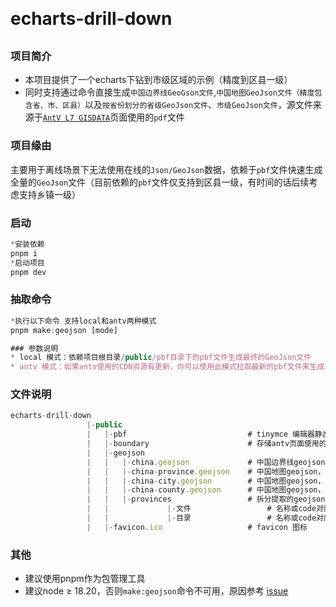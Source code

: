<h1 style="margin: 30px 0 30px; font-weight: bold;">echarts-drill-down</h1>

### 项目简介

- 本项目提供了一个echarts下钻到市级区域的示例（精度到区县一级）
- 同时支持通过命令直接生成`中国边界线GeoGson文件`,`中国地图GeoJson文件（精度包含省、市、区县）`以及`按省份划分的省级GeoJson文件`、`市级GeoJson文件`，源文件来源于[`AntV L7 GISDATA`](https://l7.antv.antgroup.com/custom/tools/map)页面使用的`pdf`文件

### 项目缘由

主要用于离线场景下无法使用在线的`Json/GeoJson`数据，依赖于`pbf`文件快速生成全量的`GeoJson`文件（目前依赖的`pbf`文件仅支持到区县一级，有时间的话后续考虑支持乡镇一级）

### 启动

```javascript
*安装依赖
pnpm i
*启动项目
pnpm dev
```

### 抽取命令

```javascript
*执行以下命令 支持local和antv两种模式
pnpm make:geojson [mode]

### 参数说明
* local 模式：依赖项目根目录/public/pbf目录下的pbf文件生成最终的GeoJson文件
* antv 模式：如果antv使用的CDN资源有更新，你可以使用此模式拉取最新的pbf文件来生成最终的GeoJson文件
```

### 文件说明

```javascript
echarts-drill-down    
                 |-public                            
                 |   |-pbf                           # tinymce 编辑器静态资源
                 |   |-boundary                      # 存储antv页面使用的中国边界GeoJson文件
                 |   |-geojson
                 |   |   |-china.geojson             # 中国边界线geojson
                 |   |   |-china-province.geojson    # 中国地图geojson，精度到省级
                 |   |   |-china-city.geojson        # 中国地图geojson，精度到市级
                 |   |   |-china-county.geojson      # 中国地图geojson，精度到区县级
                 |   |   |-provinces                 # 拆分提取的geojson数据
                 |   |             |-文件                 # 名称或code对应省份的geojson数据，精度到市
                 |   |             |-目录                 # 名称或code对应省份下市级的geojson数据，精度到区县
                 |   |-favicon.ico                   # favicon 图标
```

### 其他

- 建议使用pnpm作为包管理工具
- 建议node ≥ 18.20，否则`make:geojson`命令不可用，原因参考 [issue](https://github.com/evanw/esbuild/issues/3778)
